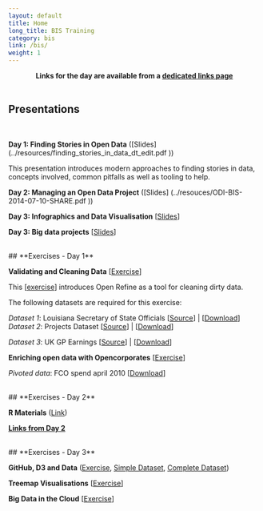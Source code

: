 ```yaml
---
layout: default
title: Home
long_title: BIS Training
category: bis
link: /bis/
weight: 1
---
```


<div align="center">
<b>Links for the day are available from a <a target="_blank" href="Links/">dedicated links page</a></b><br/><br/>
</div>

## **Presentations**
<br>

**Day 1: Finding Stories in Open Data** ([Slides] (../resources/finding_stories_in_data_dt_edit.pdf ))

This presentation introduces modern approaches to finding stories in data, concepts involved, common pitfalls as well as tooling to help.
  
**Day 2: Managing an Open Data Project** ([Slides] (../resouces/ODI-BIS-2014-07-10-SHARE.pdf ))

**Day 3: Infographics and Data Visualisation** \[[Slides](../resources/Infographics.pdf)\]

**Day 3: Big data projects** \[[Slides](../resources/big_data.pdf)\]

<br>
## **Exercises - Day 1**
<br> 

**Validating and Cleaning Data** \[[Exercise](../resources/Cleaning_Exercise.pdf)\]

This \[[exercise](/resources/Cleaning_Exercise.pdf)\] introduces Open Refine as a tool for cleaning dirty data. 

The following datasets are required for this exercise:

*Dataset 1*: Louisiana Secretary of State Officials \[[Source](http://www.sos.la.gov/tabid/136/default.aspx)\] | \[[Download](/resources/ElectedOfficials.xls)\]  
*Dataset 2*: Projects Dataset \[[Source](https://www.itdashboard.gov/data_feeds)\] | \[[Download](/resources/Projects_Modified.csv)\] 
 
*Dataset 3*: UK GP Earnings \[[Source](http://data.gov.uk/dataset/gp-earnings-and-expenses-2009-10)\] | \[[Download](/resources/gp_info.csv)\] 
 
**Enriching open data with Opencorporates** \[[Exercise](../resources/odt/Enrichingdata.pdf)\]

*Pivoted data*: FCO spend april 2010 \[[Download](../resources/odt/spend-apr-2010-pivot.csv)\]

<br>
## **Exercises - Day 2**
<br> 

**R Materials** ([Link](https://drive.google.com/folderview?id=0BxeygzpA1RyrRE1hMF9CNUdLUDA&usp=sharing))

**[Links from Day 2](http://bit.ly/BIS-links)**

<br>
## **Exercises - Day 3**
<br> 

**GitHub, D3 and Data** ([Exercise](../resources/Github_D3_and_Data.pdf), [Simple Dataset](../resources/population.csv), [Complete Dataset](http://data.worldbank.org/indicator/SP.POP.TOTL))

**Treemap Visualisations** \[[Exercise](../resources/Treemap_Visualisations.pdf)\]

**Big Data in the Cloud** \[[Exercise](../resources/Big_data_in_the_cloud.pdf)\]
